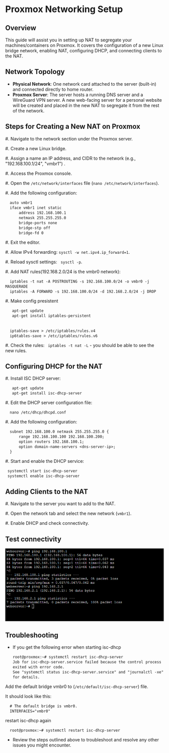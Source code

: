 Proxmox Networking Setup
========================

Overview
--------
This guide will assist you in setting up NAT to segregate your machines/containers on Proxmox. It covers the configuration of a new Linux bridge network, enabling NAT, configuring DHCP, and connecting clients to the NAT.

Network Topology
----------------
- **Physical Network**: One network card attached to the server (built-in) and connected directly to home router.
- **Proxmox Server**: The server hosts a running DNS server and a WireGuard VPN server. A new web-facing server for a personal website will be created and placed in the new NAT to segregate it from the rest of the network.

Steps for Creating a New NAT on Proxmox
----------------------------------------
#. Navigate to the network section under the Proxmox server.

#. Create a new Linux bridge.

#. Assign a name an IP address, and CIDR to the network (e.g., "192.168.100.1/24", "vmbr1") .

#. Access the Proxmox console.

#. Open the ``/etc/network/interfaces`` file (``nano /etc/network/interfaces``).

#. Add the following configuration:



      auto vmbr1
      iface vmbr1 inet static
          address 192.168.100.1
          netmask 255.255.255.0
          bridge-ports none
          bridge-stp off
          bridge-fd 0

#. Exit the editor.

#. Allow IPv4 forwarding: ``sysctl -w net.ipv4.ip_forward=1``.

#. Reload sysctl settings: `` sysctl -p``.

#. Add NAT rules(192.168.2.0/24 is the vmbr0 network):



      iptables -t nat -A POSTROUTING -s 192.168.100.0/24 -o vmbr0 -j MASQUERADE
      iptables -A FORWARD -s 192.168.100.0/24 -d 192.168.2.0/24 -j DROP
      

#. Make config presistent

       apt-get update
       apt-get install iptables-persistent


      iptables-save > /etc/iptables/rules.v4
      ip6tables-save > /etc/iptables/rules.v6

#. Check the rules: `` iptables -t nat -L`` - you should be able to see the new rules.

Configuring DHCP for the NAT
-----------------------------
#. Install ISC DHCP server:



       apt-get update
       apt-get install isc-dhcp-server

    

#. Edit the DHCP server configuration file:



      nano /etc/dhcp/dhcpd.conf

#. Add the following configuration:



      subnet 192.168.100.0 netmask 255.255.255.0 {
          range 192.168.100.100 192.168.100.200;
          option routers 192.168.100.1;
          option domain-name-servers <dns-server-ip>;
      }


#. Start and enable the DHCP service:
    
     systemctl start isc-dhcp-server
     systemctl enable isc-dhcp-server
    

Adding Clients to the NAT
-------------------------
#. Navigate to the server you want to add to the NAT.

#. Open the network tab and select the new network (``vmbr1``).

#. Enable DHCP and check connectivity.



Test connectivity
-------------------------

![alt text](screenshots/image1.png)

Troubleshooting
---------------
- If you get the following error when starting isc-dhcp

      
      root@proxmox:~# systemctl restart isc-dhcp-server
      Job for isc-dhcp-server.service failed because the control process exited with error code.
      See "systemctl status isc-dhcp-server.service" and "journalctl -xe" for details.

      

Add the default bridge vmbr0 to  (``/etc/default/isc-dhcp-server``) file.

It should look like this:

      # The default bridge is vmbr0.
      INTERFACES="vmbr0"


restart isc-dhcp again

      root@proxmox:~# systemctl restart isc-dhcp-server





- Review the steps outlined above to troubleshoot and resolve any other issues you might encounter.

